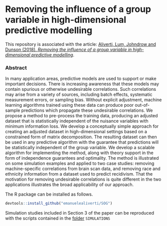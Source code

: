# Removing the influence of a group variable in high-dimensional predictive modelling
This repository is associated with the article: [Aliverti, Lum, Johndrow and Dunson (2018). *Removing the influence of a group variable in high-dimensional predictive modelling*](https://arxiv.org/abs/1810.08255).

### Abstract
In many application areas, predictive models are used to support or make important decisions. There is increasing awareness that these models may contain spurious or otherwise undesirable correlations. Such correlations may arise from a variety of sources, including batch effects,  systematic measurement errors, or sampling bias.
Without explicit adjustment, machine learning algorithms trained using these data can produce poor out-of-sample predictions which propagate these undesirable correlations.
We propose a method to pre-process the training data, producing an adjusted dataset that is statistically independent of the nuisance variables with minimum information loss.
We develop a conceptually simple approach for creating an adjusted dataset in high-dimensional settings based on a constrained form of matrix decomposition. 
The resulting dataset can then be used in any predictive algorithm with the guarantee that predictions will be statistically independent of the group variable.
We develop a scalable algorithm for implementing the method, along with theory support in the form of independence guarantees and optimality.
The method is illustrated on some simulation examples and applied to two case studies: removing machine-specific correlations from brain scan data, and removing race and ethnicity information from a dataset used to predict recidivism. That the motivation for removing undesirable correlations is quite different in the two applications illustrates the broad applicability of our approach.



The R package can be installed as follows.

```R
devtools::install_github("emanuelealiverti/SOG")
```

Simulation studies included in Section 3 of the paper can be reproduced with the scripts contained in the [folder](./SIMULATIONS) `SIMULATIONS`
